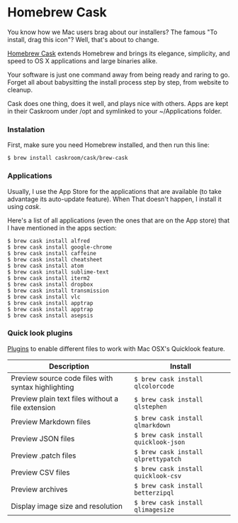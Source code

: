 # Homebrew Cask

You know how we Mac users brag about our installers? The famous "To install, drag this icon"? Well, that's about to change.

[Homebrew Cask](http://caskroom.io/) extends Homebrew and brings its elegance, simplicity, and speed to OS X applications and large binaries alike.

Your software is just one command away from being ready and raring to go. Forget all about babysitting the install process step by step, from website to cleanup.

Cask does one thing, does it well, and plays nice with others. Apps are kept in their Caskroom under /opt and symlinked to your ~/Applications folder.


### Instalation

First, make sure you need Homebrew installed, and then run this line:

```shell
$ brew install caskroom/cask/brew-cask
```

### Applications

Usually, I use the App Store for the applications that are available (to take advantage its auto-update feature). When That doesn't happen, I install it using *cask*. 

Here's a list of all applications (even the ones that are on the App store) that I have mentioned in the apps section:

```shell
$ brew cask install alfred
$ brew cask install google-chrome
$ brew cask install caffeine
$ brew cask install cheatsheet
$ brew cask install atom
$ brew cask install sublime-text
$ brew cask install iterm2
$ brew cask install dropbox
$ brew cask install transmission
$ brew cask install vlc
$ brew cask install apptrap
$ brew cask install apptrap
$ brew cask install asepsis
```

### Quick look plugins
[Plugins](https://github.com/sindresorhus/quick-look-plugins) to enable different files to work with Mac OSX's Quicklook feature.

| Description | Install |
| -- | -- |
| Preview source code files with syntax highlighting | ```$ brew cask install qlcolorcode``` |
| Preview plain text files without a file extension | ```$ brew cask install qlstephen``` |
| Preview Markdown files | ```$ brew cask install qlmarkdown``` |
| Preview JSON files | ```$ brew cask install quicklook-json``` |
| Preview .patch files | ```$ brew cask install qlprettypatch``` |
| Preview CSV files | ```$ brew cask install quicklook-csv``` |
| Preview archives | ```$ brew cask install betterzipql``` |
| Display image size and resolution | ```$ brew cask install qlimagesize``` |
